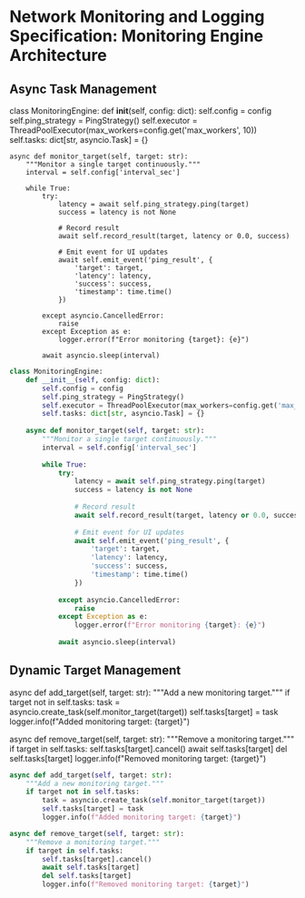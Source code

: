 # Network Monitoring and Logging Specification: Monitoring Engine Architecture



## Async Task Management

class MonitoringEngine:
    def __init__(self, config: dict):
        self.config = config
        self.ping_strategy = PingStrategy()
        self.executor = ThreadPoolExecutor(max_workers=config.get('max_workers', 10))
        self.tasks: dict[str, asyncio.Task] = {}
    
    async def monitor_target(self, target: str):
        """Monitor a single target continuously."""
        interval = self.config['interval_sec']
        
        while True:
            try:
                latency = await self.ping_strategy.ping(target)
                success = latency is not None
                
                # Record result
                await self.record_result(target, latency or 0.0, success)
                
                # Emit event for UI updates
                await self.emit_event('ping_result', {
                    'target': target,
                    'latency': latency,
                    'success': success,
                    'timestamp': time.time()
                })
                
            except asyncio.CancelledError:
                raise
            except Exception as e:
                logger.error(f"Error monitoring {target}: {e}")
            
            await asyncio.sleep(interval)

```python
class MonitoringEngine:
    def __init__(self, config: dict):
        self.config = config
        self.ping_strategy = PingStrategy()
        self.executor = ThreadPoolExecutor(max_workers=config.get('max_workers', 10))
        self.tasks: dict[str, asyncio.Task] = {}
    
    async def monitor_target(self, target: str):
        """Monitor a single target continuously."""
        interval = self.config['interval_sec']
        
        while True:
            try:
                latency = await self.ping_strategy.ping(target)
                success = latency is not None
                
                # Record result
                await self.record_result(target, latency or 0.0, success)
                
                # Emit event for UI updates
                await self.emit_event('ping_result', {
                    'target': target,
                    'latency': latency,
                    'success': success,
                    'timestamp': time.time()
                })
                
            except asyncio.CancelledError:
                raise
            except Exception as e:
                logger.error(f"Error monitoring {target}: {e}")
            
            await asyncio.sleep(interval)

```

## Dynamic Target Management

async def add_target(self, target: str):
    """Add a new monitoring target."""
    if target not in self.tasks:
        task = asyncio.create_task(self.monitor_target(target))
        self.tasks[target] = task
        logger.info(f"Added monitoring target: {target}")

async def remove_target(self, target: str):
    """Remove a monitoring target."""
    if target in self.tasks:
        self.tasks[target].cancel()
        await self.tasks[target]
        del self.tasks[target]
        logger.info(f"Removed monitoring target: {target}")

```python
async def add_target(self, target: str):
    """Add a new monitoring target."""
    if target not in self.tasks:
        task = asyncio.create_task(self.monitor_target(target))
        self.tasks[target] = task
        logger.info(f"Added monitoring target: {target}")

async def remove_target(self, target: str):
    """Remove a monitoring target."""
    if target in self.tasks:
        self.tasks[target].cancel()
        await self.tasks[target]
        del self.tasks[target]
        logger.info(f"Removed monitoring target: {target}")

```
